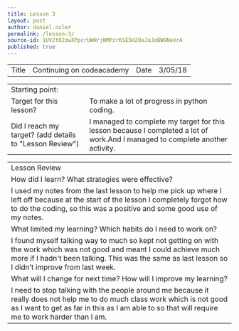```yaml
---
title: Lesson 3
layout: post
author: daniel.osler
permalink: /lesson-3/
source-id: 1UV2t02zwXPpcrUWHrjNMPzrKSE5H2OaJaJeBW9NeVrA
published: true
---
```

<table>
  <tr>
    <td>Title</td>
    <td>Continuing on codeacademy</td>
    <td>Date</td>
    <td>3/05/18</td>
  </tr>
</table>


<table>
  <tr>
    <td>Starting point:</td>
    <td></td>
  </tr>
  <tr>
    <td>Target for this lesson?</td>
    <td>To make a lot of progress in python coding.</td>
  </tr>
  <tr>
    <td>Did I reach my target? 
(add details to "Lesson Review")</td>
    <td>I managed to complete my target for this lesson because I completed a lot of work.And I managed to complete another activity.</td>
  </tr>
</table>


<table>
  <tr>
    <td>Lesson Review</td>
  </tr>
  <tr>
    <td>How did I learn? What strategies were effective? </td>
  </tr>
  <tr>
    <td>I used my notes from the last lesson to help me pick up where I left off because at the start of the lesson I completely forgot how to do the coding, so this was a positive and some good use of my notes.</td>
  </tr>
  <tr>
    <td>What limited my learning? Which habits do I need to work on? </td>
  </tr>
  <tr>
    <td>I found myself talking way to much so kept not getting on with the work which was not good and meant I could achieve much more if I hadn't been talking. This was the same as last lesson so I didn’t improve from last week.</td>
  </tr>
  <tr>
    <td>What will I change for next time? How will I improve my learning?</td>
  </tr>
  <tr>
    <td>I need to stop talking with the people around me because it really does not help me to do much class work which is not good as I want to get as far in this as I am able to so that will require me to work harder than I am. </td>
  </tr>
</table>


